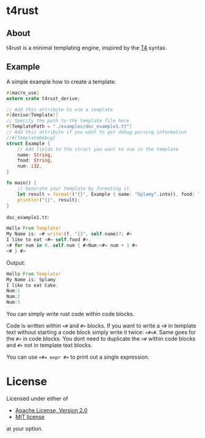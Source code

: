 # t4rust

## About
t4rust is a minimal templating engine, inspired by the [T4](https://docs.microsoft.com/en-us/visualstudio/modeling/code-generation-and-t4-text-templates) syntax.

## Example
A simple example how to create a template.

```rust
#[macro_use]
extern crate t4rust_derive;

// Add this attribute to use a template
#[derive(Template)]
// Specify the path to the template file here
#[TemplatePath = "./examples/doc_example1.tt"]
// Add this attribute if you want to get debug parsing information
//#[TemplateDebug]
struct Example {
    // Add fields to the struct you want to use in the template
    name: String,
    food: String,
    num: i32,
}

fn main() {
    // Generate your template by formating it.
    let result = format!("{}", Example { name: "Splamy".into(), food: "Cake".into(), num: 3 });
    println!("{}", result);
}
```

`doc_example1.tt`:
```rust
Hello From Template!
My Name is: <# write!(f, "{}", self.name)?; #>
I like to eat <#= self.food #>.
<# for num in 0..self.num { #>Num:<#= num + 1 #>
<# } #>
```

Output:
```rust
Hello From Template!
My Name is: Splamy
I like to eat Cake.
Num:1
Num:2
Num:3
```

You can simply write rust code within code blocks.

Code is written within `<#` and `#>` blocks.
If you want to write a `<#` in template text without starting a code block
simply write it twice: `<#<#`. Same goes for the `#>` in code blocks.
You dont need to duplicate the `<#` within code blocks and `#>` not in
template text blocks.

You can use `<#= expr #>` to print out a single expression.

# License
Licensed under either of

 * [Apache License, Version 2.0](LICENSE-APACHE)
 * [MIT license](LICENSE-MIT)

at your option.
